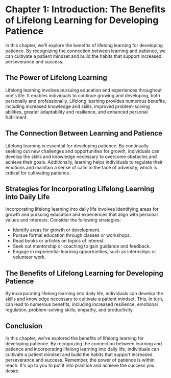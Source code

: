 Chapter 1: Introduction: The Benefits of Lifelong Learning for Developing Patience
==================================================================================

In this chapter, we'll explore the benefits of lifelong learning for developing patience. By recognizing the connection between learning and patience, we can cultivate a patient mindset and build the habits that support increased perseverance and success.

The Power of Lifelong Learning
------------------------------

Lifelong learning involves pursuing education and experiences throughout one's life. It enables individuals to continue growing and developing, both personally and professionally. Lifelong learning provides numerous benefits, including increased knowledge and skills, improved problem-solving abilities, greater adaptability and resilience, and enhanced personal fulfillment.

The Connection Between Learning and Patience
--------------------------------------------

Lifelong learning is essential for developing patience. By continually seeking out new challenges and opportunities for growth, individuals can develop the skills and knowledge necessary to overcome obstacles and achieve their goals. Additionally, learning helps individuals to regulate their emotions and maintain a sense of calm in the face of adversity, which is critical for cultivating patience.

Strategies for Incorporating Lifelong Learning into Daily Life
--------------------------------------------------------------

Incorporating lifelong learning into daily life involves identifying areas for growth and pursuing education and experiences that align with personal values and interests. Consider the following strategies:

* Identify areas for growth or development.
* Pursue formal education through classes or workshops.
* Read books or articles on topics of interest.
* Seek out mentorship or coaching to gain guidance and feedback.
* Engage in experiential learning opportunities, such as internships or volunteer work.

The Benefits of Lifelong Learning for Developing Patience
---------------------------------------------------------

By incorporating lifelong learning into daily life, individuals can develop the skills and knowledge necessary to cultivate a patient mindset. This, in turn, can lead to numerous benefits, including increased resilience, emotional regulation, problem-solving skills, empathy, and productivity.

Conclusion
----------

In this chapter, we've explored the benefits of lifelong learning for developing patience. By recognizing the connection between learning and patience and incorporating lifelong learning into daily life, individuals can cultivate a patient mindset and build the habits that support increased perseverance and success. Remember, the power of patience is within reach. It's up to you to put it into practice and achieve the success you desire.
